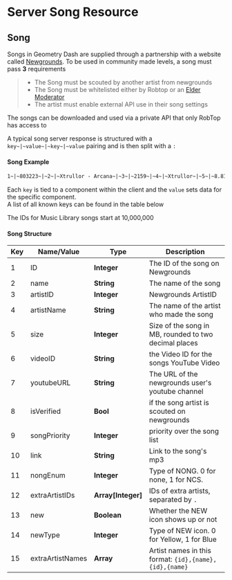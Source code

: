 # Server Song Resource

## Song

Songs in Geometry Dash are supplied through a partnership with a website called [Newgrounds](https://www.newgrounds.com/audio). To be used in community made levels, a song must pass **3** requirements

> - The Song must be scouted by another artist from newgrounds
> - The Song must be whitelisted either by Robtop or an [Elder Moderator](/topics/moderators.md)
> - The artist must enable external API use in their song settings

The songs can be downloaded and used via a private API that only RobTop has access to


A typical song server response is structured with a `key~|~value~|~key~|~value` pairing and is then split with a `:`

<!-- tabs:start -->

#### **Song Example**
```md
1~|~803223~|~2~|~Xtrullor - Arcana~|~3~|~2159~|~4~|~Xtrullor~|~5~|~8.81~|~6~|~~|~10~|~https%3A%2F%2Faudio.ngfiles.com%2F803000%2F803223_Xtrullor---Arcana.mp3%3Ff1524940372~|~7~|~UCejLri1RVC7kj8ZVNX2a53g      
```
<!-- tabs:end -->

Each `key` is tied to a component within the client and the `value` sets data for the specific component.  
A list of all known keys can be found in the table below

The IDs for Music Library songs start at 10,000,000

#### Song Structure

| Key | Name/Value                | Type                                         | Description                                                              
|-----|---------------------------|----------------------------------------------|--------------------------------------------------------------------------
| 1   | ID						  | **Integer**									 | The ID of the song on Newgrounds
| 2   | name					  | **String**									 | The name of the song
| 3   | artistID				  | **Integer**									 | Newgrounds ArtistID  
| 4   | artistName				  | **String**									 | The name of the artist who made the song
| 5   | size					  | **Integer**									 | Size of the song in MB, rounded to two decimal places
| 6   | videoID 			      | **String**									 | the Video ID for the songs YouTube Video
| 7   | youtubeURL				  | **String**									 | The URL of the newgrounds user's youtube channel
| 8   | isVerified				  | **Bool**									 | if the song artist is scouted on newgrounds
| 9   | songPriority              | **Integer**                                  | priority over the song list
| 10  | link					  | **String**									 | Link to the song's mp3
| 11  | nongEnum        | **Integer** | Type of NONG. 0 for none, 1 for NCS.
| 12  | extraArtistIDs  | **Array\[Integer]** | IDs of extra artists, separated by `.`
| 13  | new             | **Boolean** | Whether the NEW icon shows up or not
| 14  | newType         | **Integer** | Type of NEW icon. 0 for Yellow, 1 for Blue
| 15  | extraArtistNames | **Array** | Artist names in this format: `{id},{name},{id},{name}`

